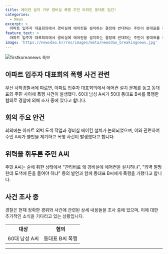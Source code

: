 ```yaml
---
title: 에어컨 설치 거부 경비실 폭행 주민 아파트 동대표 입건!
categories:
  - News
excerpt: >
  아파트 입주자 대표회의에서 경비실에 에어컨을 설치하는 결정에 반대하는 주민이 동대표를 폭행하는 사건이 발생했습니다. 폭행 혐의로 불구속 입건된 60대 A씨는 술에 취한 상태에서 주요 안건에 불만을 제기하며 동대표를 폭행한 것으로 알려졌습니다. 이에 대한 경찰의 수사가 진행 중에 있습니다. 이러한 사건이 발생하며 아파트 내부 갈등이 고조되고 있는 가운데, 사회적 안전과 공동체의 화합을 위해 해결책 모색이 필요해 보입니다. (총 단어 수: 103)
feature_text: >
  아파트 입주자 대표회의에서 경비실에 에어컨을 설치하는 결정에 반대하는 주민이 동대표를 폭행하는 사건이 발생했습니다. 폭행 혐의로 불구속 입건된 60대 A씨는 술에 취한 상태에서 주요 안건에 불만을 제기하며 동대표를 폭행한 것으로 알려졌습니다. 이에 대한 경찰의 수사가 진행 중에 있습니다. 이러한 사건이 발생하며 아파트 내부 갈등이 고조되고 있는 가운데, 사회적 안전과 공동체의 화합을 위해 해결책 모색이 필요해 보입니다. (총 단어 수: 103)
image: 'https://newsdao.kr/res/images/meta/newsdao_breakingnews.jpg'
---
```


<p><img src="https://newsdao.kr/res/images/meta/newsdao_breakingnews.jpg" alt="firstkoreanews 속보" /></p>

<h2 data-ke-size="size26">아파트 입주자 대표회의 폭행 사건 관련</h2>

<p data-ke-size="size16">부산 사하경찰서에 따르면, 아파트 입주자 대표회의에서 에어컨 설치 문제를 놓고 동대표와 주민 사이에 폭행 사건이 발생했다. 60대 남성 A씨가 50대 동대표 B씨를 폭행한 혐의로 경찰에 의해 조사 중에 있다고 합니다.</p>

<h2 data-ke-size="size26">회의 주요 안건</h2>

<p data-ke-size="size16">회의에는 아파트 외벽 도색 작업과 경비실 에어컨 설치가 논의되었으며, 이와 관련하여 주민 A씨가 불만을 제기하고 폭행 사건이 발생했다고 합니다.</p>

<h2 data-ke-size="size26">위력을 휘두른 주민 A씨</h2>

<p data-ke-size="size16">주민 A씨는 술에 취한 상태에서 "관리비로 왜 경비실에 에어컨을 설치하냐", "외벽 멀쩡한데 도색에 돈을 들여야 하냐" 등의 발언과 함께 동대표 B씨에게 폭행을 가했다고 합니다.</p>

<h2 data-ke-size="size26">사건 조사 중</h2>

<p data-ke-size="size16">경찰은 현재 정확한 경위와 사건에 관련된 상세 내용들을 조사 중에 있으며, 이에 대한 추가적인 소식을 기다리고 있는 상황입니다.</p>

<table>
    <tr>
        <td style="text-align: center; height: 17px;"><b>대상</b></td>
        <td style="text-align: center; height: 17px;"><b>혐의</b></td>
    </tr>
    <tr>
        <td style="text-align: center; height: 17px;">60대 남성 A씨</td>
        <td style="text-align: center; height: 17px;">동대표 B씨 폭행</td>
    </tr>
</table>

<hr>

